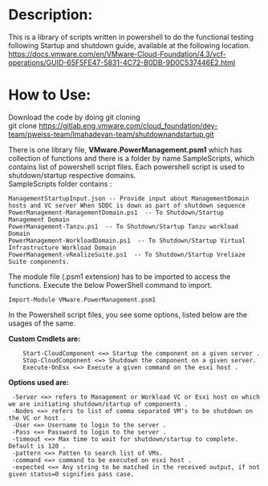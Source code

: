 # **Description:**
This is a library of scripts written in powershell to do the functional testing following Startup and shutdown guide, available at the following location.  
https://docs.vmware.com/en/VMware-Cloud-Foundation/4.3/vcf-operations/GUID-65F5FE47-5831-4C72-B0DB-9D0C537446E2.html

# How to Use:
Download the code by doing git cloning  
    git clone https://gitlab.eng.vmware.com/cloud_foundation/dey-team/pweiss-team/lmahadevan-team/shutdownandstartup.git

There is one library file, **VMware.PowerManagement.psm1** which has collection of functions and there is a folder by name SampleScripts, which contains list of powershell script files. Each powershell script is used to shutdown/startup respective domains.  
SampleScripts folder contains :
```
ManagementStartupInput.json -- Provide input about ManagementDomain hosts and VC server When SDDC is down as part of shutdown sequence
PowerManagement-ManagementDomain.ps1  -- To Shutdown/Startup Management Domain
PowerManagement-Tanzu.ps1  -- To Shutdown/Startup Tanzu workload Domain
PowerManagement-WorkloadDomain.ps1  -- To Shutdown/Startup Virtual Infrastructure Workload Domain
PowerManagement-vRealizeSuite.ps1  -- To Shutdown/Startup Vreliaze Suite components.
```

The module file (.psm1 extension) has to be imported to access the functions. Execute the below PowerShell command to import.
``` 
Import-Module VMware.PowerManagement.psm1
```


In the Powershell script files, you see some options, listed below are the usages of the same. 

**Custom Cmdlets are:**
``` 
    Start-CloudComponent <=> Startup the component on a given server . 
    Stop-CloudComponent <=> Shutdown the component on a given server. 
    Execute-OnEsx <=> Execute a given command on the esxi host . 
```

**Options used are:**
```
 -Server <=> refers to Management or Workload VC or Esxi host on which we are initiating shutdown/startup of components . 
 -Nodes <=> refers to list of comma separated VM's to be shutdown on the VC or host . 
 -User <=> Username to login to the server . 
 -Pass <=> Password to login to the server . 
 -timeout <=> Max time to wait for shutdown/startup to complete. Default is 120 . 
 -pattern <=> Patten to search list of VMs.  
 -command <=> command to be executed on esxi host . 
 -expected <=> Any string to be matched in the received output, if not given status=0 signifies pass case.  
 ```